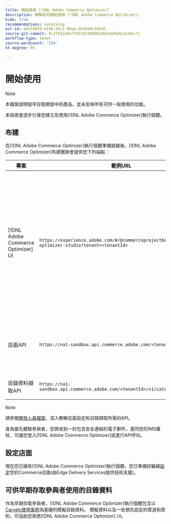 ```yaml
---
title: 開始使用 [!DNL Adobe Commerce Optimizer]
description: 瞭解如何開始使用 [!DNL Adobe Commerce Optimizer]。
hide: true
recommendations: noCatalog
exl-id: de57d93d-e156-45c1-86aa-de29a8c34bd2
source-git-commit: 9c3f5d1d5e7fd57d2306502d654a854bc5c66c71
workflow-type: tm+mt
source-wordcount: '234'
ht-degree: 0%

---
```


# 開始使用

>[!NOTE]
>
>本檔案說明提早存取開發中的產品，並未反映所有可供一般使用的功能。

本指南會逐步引導您建立及使用[!DNL Adobe Commerce Optimizer]執行個體。

<!--Click the tabs below to see high-level workflow overviews for the following user types:

- Administrators
- Merchants
- Developers

>[!BEGINTABS]

>[!TAB Administrator and merchant workflow]

This diagram provides a high-level overview of how administrators and merchants access and manage [!DNL Adobe Commerce Optimizer] instances. See the [Adobe Admin Console Guide](https://helpx.adobe.com/tw/enterprise/admin-guide.html) for more information about administrator workflows.

NEED DIAGRAM

>[!TAB Developer workflow]

This diagram provides a high-level overview of how developers create integrations for [!DNL Adobe Commerce Optimizer] using App Builder. See the [API documentation](https://developer.adobe.com/commerce/webapi/rest/) for more information.

NEED DIAGRAM

>[!ENDTABS]
-->

## 布建

在[!DNL Adobe Commerce Optimizer]執行個體準備就緒後，[!DNL Adobe Commerce Optimizer]布建團隊會提供您下列端點：

| 專案 | 範例URL | 用途 |
|---|---|---|
| [!DNL Adobe Commerce Optimizer] UI | `https://experience.adobe.com/#/@commerceprojectbeacon/commerce-optimizer-studio?tenant=<tenantId>` | 存取Commerce Optimizer UI以跨下列專案管理您的目錄： <br>1。 銷售規則（產品探索、產品推薦）。<br>2。 目錄管理（頻道和原則建立）。<br>3。 資料深入分析（檢視您的目錄資料擷取狀態）。 |
| 店面API | `https://na1-sandbox.api.commerce.adobe.com/<tenantId>/graphql` | 存取設定Edge Delivery Services支援的Commerce店面所需的API。 |
| 目錄資料擷取API | `https://na1-sandbox.api.commerce.adobe.com/<tenantId>/v1/catalog/<entity>` | 存取內嵌目錄資料所需的API。 |

>[!NOTE]
>
>請參閱[開發人員檔案](https://developer-stage.adobe.com/commerce/services/composable-catalog/)，深入瞭解店面設定和目錄擷取所需的API。

身為搶先體驗參與者，您將收到一封包含安全連結的電子郵件，連同您的IMS權杖，可讓您登入[!DNL Adobe Commerce Optimizer]或進行API呼叫。

## 設定店面

現在您已擁有[!DNL Adobe Commerce Optimizer]執行個體，您已準備好繼續[設定](./storefront.md)您的Commerce店面(由Edge Delivery Services提供技術支援)。

## 可供早期存取參與者使用的目錄資料

作為早期存取參與者，[!DNL Adobe Commerce Optimizer]執行個體包含以[Carvelo使用案例](./use-case/admin-use-case.md)為基礎的模擬目錄資料。 模擬資料以及一些預先設定的管道和原則，可協助您熟悉[!DNL Adobe Commerce Optimizer] UI。

<!--Ingest catalog data

By default, [!DNL Adobe Commerce Optimizer] instances do not include any product data.

See the [Ingestion API](https://developer-stage.adobe.com/commerce/services/composable-catalog/data-ingestion/using-the-api/) documentation to learn how you can import your catalog data into [!DNL Adobe Commerce Optimizer].

The catalog data that you ingest is visible in the [data insights](./insights-overview.md) page. Additionally, you can use the [Catalog](./catalog-overview.md) page to define the channels and policies.-->
